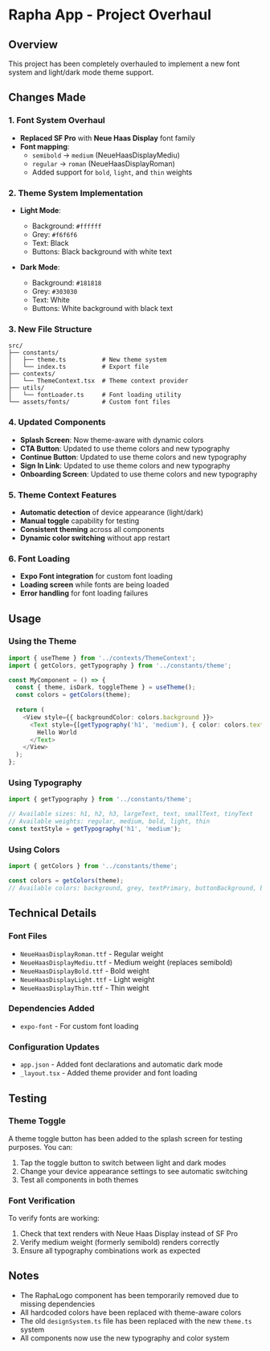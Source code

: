 # Rapha App - Project Overhaul

## Overview
This project has been completely overhauled to implement a new font system and light/dark mode theme support.

## Changes Made

### 1. Font System Overhaul
- **Replaced SF Pro** with **Neue Haas Display** font family
- **Font mapping**:
  - `semibold` → `medium` (NeueHaasDisplayMediu)
  - `regular` → `roman` (NeueHaasDisplayRoman)
  - Added support for `bold`, `light`, and `thin` weights

### 2. Theme System Implementation
- **Light Mode**:
  - Background: `#ffffff`
  - Grey: `#f6f6f6`
  - Text: Black
  - Buttons: Black background with white text

- **Dark Mode**:
  - Background: `#181818`
  - Grey: `#303030`
  - Text: White
  - Buttons: White background with black text

### 3. New File Structure
```
src/
├── constants/
│   ├── theme.ts          # New theme system
│   └── index.ts          # Export file
├── contexts/
│   └── ThemeContext.tsx  # Theme context provider
├── utils/
│   └── fontLoader.ts     # Font loading utility
└── assets/fonts/         # Custom font files
```

### 4. Updated Components
- **Splash Screen**: Now theme-aware with dynamic colors
- **CTA Button**: Updated to use theme colors and new typography
- **Continue Button**: Updated to use theme colors and new typography
- **Sign In Link**: Updated to use theme colors and new typography
- **Onboarding Screen**: Updated to use theme colors and new typography

### 5. Theme Context Features
- **Automatic detection** of device appearance (light/dark)
- **Manual toggle** capability for testing
- **Consistent theming** across all components
- **Dynamic color switching** without app restart

### 6. Font Loading
- **Expo Font integration** for custom font loading
- **Loading screen** while fonts are being loaded
- **Error handling** for font loading failures

## Usage

### Using the Theme
```typescript
import { useTheme } from '../contexts/ThemeContext';
import { getColors, getTypography } from '../constants/theme';

const MyComponent = () => {
  const { theme, isDark, toggleTheme } = useTheme();
  const colors = getColors(theme);
  
  return (
    <View style={{ backgroundColor: colors.background }}>
      <Text style={[getTypography('h1', 'medium'), { color: colors.textPrimary }]}>
        Hello World
      </Text>
    </View>
  );
};
```

### Using Typography
```typescript
import { getTypography } from '../constants/theme';

// Available sizes: h1, h2, h3, largeText, text, smallText, tinyText
// Available weights: regular, medium, bold, light, thin
const textStyle = getTypography('h1', 'medium');
```

### Using Colors
```typescript
import { getColors } from '../constants/theme';

const colors = getColors(theme);
// Available colors: background, grey, textPrimary, buttonBackground, buttonText, etc.
```

## Technical Details

### Font Files
- `NeueHaasDisplayRoman.ttf` - Regular weight
- `NeueHaasDisplayMediu.ttf` - Medium weight (replaces semibold)
- `NeueHaasDisplayBold.ttf` - Bold weight
- `NeueHaasDisplayLight.ttf` - Light weight
- `NeueHaasDisplayThin.ttf` - Thin weight

### Dependencies Added
- `expo-font` - For custom font loading

### Configuration Updates
- `app.json` - Added font declarations and automatic dark mode
- `_layout.tsx` - Added theme provider and font loading

## Testing

### Theme Toggle
A theme toggle button has been added to the splash screen for testing purposes. You can:
1. Tap the toggle button to switch between light and dark modes
2. Change your device appearance settings to see automatic switching
3. Test all components in both themes

### Font Verification
To verify fonts are working:
1. Check that text renders with Neue Haas Display instead of SF Pro
2. Verify medium weight (formerly semibold) renders correctly
3. Ensure all typography combinations work as expected

## Notes
- The RaphaLogo component has been temporarily removed due to missing dependencies
- All hardcoded colors have been replaced with theme-aware colors
- The old `designSystem.ts` file has been replaced with the new `theme.ts` system
- All components now use the new typography and color system
